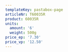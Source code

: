 ```yaml
---
templateKey: pastabox-page
articleNr: T60035R
product: 60035R
units:
  amount: '6'
  weight: 500g
price_ep: '7.30'
price_vp: '12.50'
---
```


